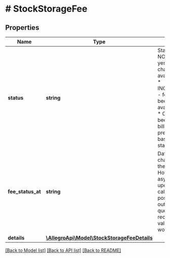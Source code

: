 # # StockStorageFee

## Properties

Name | Type | Description | Notes
------------ | ------------- | ------------- | -------------
**status** | **string** | Status of the storage fee. * NOT_APPLICABLE - fee for yesterday has not been charged and there are no available items of the product. * INCLUDED_IN_SERVICE_PRICE - fee for yesterday has not been charged and there are available items of the product. * CHARGED - the fee has been charged on seller&#39;s billing. * PREDICTION - prediction of upcoming fee, based on yesterday selling stats and quantity. | [optional]
**fee_status_at** | **string** | Date when the fee was charged. Normally we return the data for the day before. However, due to asynchronous nature of fee update process, which are calculated overnight, it is possible to have some outdated entries when querying during fee recalculation process. This value allows to ensure that you work on the most recent data. | [optional]
**details** | [**\AllegroApi\Model\StockStorageFeeDetails**](StockStorageFeeDetails.md) |  | [optional]

[[Back to Model list]](../../README.md#models) [[Back to API list]](../../README.md#endpoints) [[Back to README]](../../README.md)
